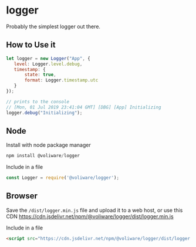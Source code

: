 # logger
Probably the simplest logger out there.

## How to Use it
```js
let logger = new Logger("App", {
   level: Logger.level.debug,
   timestamp: {
       state: true,
       format: Logger.timestamp.utc
   }
});

// prints to the console
// [Mon, 01 Jul 2019 23:41:04 GMT] [DBG] [App] Initializing
logger.debug("Initializing"); 
```

## Node
Install with node package manager
```js
npm install @voliware/logger
```
Include in a file
```js
const Logger = require('@voliware/logger');
```

## Browser
Save the `/dist/logger.min.js` file and upload it to a web host, or use this CDN https://cdn.jsdelivr.net/npm/@voliware/logger/dist/logger.min.js 

Include in a file
```html
<script src="https://cdn.jsdelivr.net/npm/@voliware/logger/dist/logger.min.js"></script>
```
